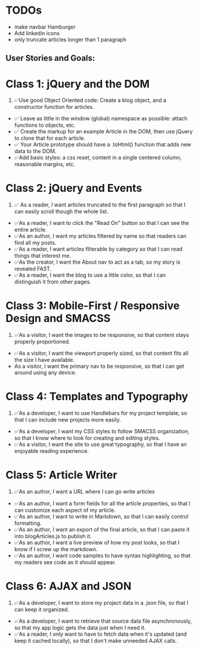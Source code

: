 # TODOs
- make navbar Hamburger
- Add linkedin icons
- only truncate articles longer than 1 paragraph

## User Stories and Goals:

# Class 1: jQuery and the DOM

1. ✅Use good Object Oriented code: Create a blog object, and a constructor function for articles.
- ✅ Leave as little in the window (global) namespace as possible: attach functions to objects, etc.
- ✅ Create the markup for an example Article in the DOM, then use jQuery to clone that for each article.
- ✅ Your Article prototype should have a .toHtml() function that adds new data to the DOM.
- ✅Add basic styles: a css reset, content in a single centered column, reasonable margins, etc.

# Class 2: jQuery and Events

1. ✅ As a reader, I want articles truncated to the first paragraph so that I can easily scroll though the whole list.
- ✅As a reader, I want to click the "Read On" button so that I can see the entire article.
- ✅As an author, I want my articles filtered by name so that readers can find all my posts.
- ✅As a reader, I want articles filterable by category so that I can read things that interest me.
- ✅As the creator, I want the About nav to act as a tab, so my story is revealed FAST.
- ✅As a reader, I want the blog to use a little color, so that I can distinguish it from other pages.

# Class 3: Mobile-First / Responsive Design and SMACSS

1. ✅As a visitor, I want the images to be responsive, so that content stays properly proportioned.
- ✅As a visitor, I want the viewport properly sized, so that content fits all the size I have available.
- As a visitor, I want the primary nav to be responsive, so that I can get around using any device.

# Class 4: Templates and Typography

1. ✅As a developer, I want to use Handlebars for my project template, so that I can include new projects more easily.
- ✅As a developer, I want my CSS styles to follow SMACSS organization, so that I know where to look for creating and editing styles.
- ✅As a visitor, I want the site to use great typography, so that I have an enjoyable reading experience.

# Class 5: Article Writer

1. ✅As an author, I want a URL where I can go write articles
- ✅As an author, I want a form fields for all the article properties, so that I can customize each aspect of my article.
- ✅As an author, I want to write in Markdown, so that I can easily control formatting.
- ✅As an author, I want an export of the final article, so that I can paste it into blogArticles.js to publish it.
- ✅As an author, I want a live preview of how my post looks, so that I know if I screw up the markdown.
- ✅As an author, I want code samples to have syntax highlighting, so that my readers see code as it should appear.

# Class 6: AJAX and JSON
1. ✅As a developer, I want to store my project data in a .json file, so that I can keep it organized.
- ✅As a developer, I want to retrieve that source data file asynchronously, so that my app logic gets the data just when I need it.
- ✅As a reader, I only want to have to fetch data when it's updated (and keep it cached locally), so that I don't make unneeded AJAX calls.
